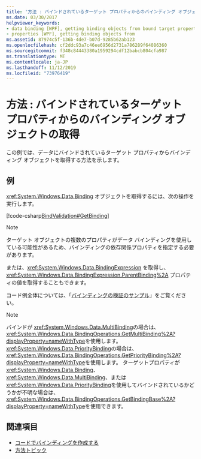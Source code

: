 ```yaml
---
title: '方法 : バインドされているターゲット プロパティからのバインディング オブジェクトの取得'
ms.date: 03/30/2017
helpviewer_keywords:
- data binding [WPF], getting binding objects from bound target properties
- properties [WPF], getting binding objects from
ms.assetid: 87974c5f-136b-4de7-b07d-9285b62ab123
ms.openlocfilehash: cf2ddc93a7c46ee6956d2731a786289f64086360
ms.sourcegitcommit: f348c84443380a1959294cdf12babcb804cfa987
ms.translationtype: MT
ms.contentlocale: ja-JP
ms.lasthandoff: 11/12/2019
ms.locfileid: "73976419"
---
```

# <a name="how-to-get-the-binding-object-from-a-bound-target-property"></a>方法 : バインドされているターゲット プロパティからのバインディング オブジェクトの取得
この例では、データにバインドされているターゲット プロパティからバインディング オブジェクトを取得する方法を示します。

## <a name="example"></a>例
 <xref:System.Windows.Data.Binding> オブジェクトを取得するには、次の操作を実行します。

 [!code-csharp[BindValidation#GetBinding](~/samples/snippets/csharp/VS_Snippets_Wpf/BindValidation/CSharp/Window1.xaml.cs#getbinding)]

> [!NOTE]
> ターゲット オブジェクトの複数のプロパティがデータ バインディングを使用している可能性があるため、バインディングの依存関係プロパティを指定する必要があります。

 または、<xref:System.Windows.Data.BindingExpression> を取得し、<xref:System.Windows.Data.BindingExpression.ParentBinding%2A> プロパティの値を取得することもできます。

 コード例全体については、「[バインディングの検証のサンプル](https://go.microsoft.com/fwlink/?LinkID=159972)」をご覧ください。

> [!NOTE]
> バインドが <xref:System.Windows.Data.MultiBinding>の場合は、<xref:System.Windows.Data.BindingOperations.GetMultiBinding%2A?displayProperty=nameWithType>を使用します。 <xref:System.Windows.Data.PriorityBinding>の場合は、<xref:System.Windows.Data.BindingOperations.GetPriorityBinding%2A?displayProperty=nameWithType>を使用します。 ターゲットプロパティが <xref:System.Windows.Data.Binding>、<xref:System.Windows.Data.MultiBinding>、または <xref:System.Windows.Data.PriorityBinding>を使用してバインドされているかどうかが不明な場合は、<xref:System.Windows.Data.BindingOperations.GetBindingBase%2A?displayProperty=nameWithType>を使用できます。

## <a name="see-also"></a>関連項目

- [コードでバインディングを作成する](how-to-create-a-binding-in-code.md)
- [方法トピック](data-binding-how-to-topics.md)
